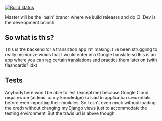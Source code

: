[![Build Status](https://travis-ci.org/TylerStanish/translate.svg?branch=master)](https://travis-ci.org/TylerStanish/translate)

Master will be the 'main' branch where we build releases and do CI. Dev is the development branch

## So what is this?
This is the backend for a translation app I'm making. I've been struggling to really memorize words that I would enter into Google translate so this is an app where you can tag certain translations and practice them later on (with flashcards? idk)

## Tests
Anybody here won't be able to test (except me) because Google Cloud requires me (at least to my knowledge) to load in application credentials before even importing their modules. So I can't even mock without loading the creds without changing my Django views just to accommodate the testing environment. But the travis url is above though

